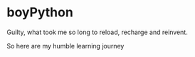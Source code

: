 # boyPython
Guilty, what took me so long to reload, recharge and reinvent.

So here are my humble learning journey  
